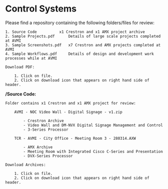 <h1>Control Systems</h1>

Please find a repository containing the following folders/files for review:

	1. Source Code			x1 Crestron and x1 AMX project archive
	2. Sample Projects.pdf		Details of large scale projects completed at AVMI 
	3. Sample Screenshots.pdf	x7 Crestron and AMX projects completed at AVMI
	4. Sample Workflows.pdf		Details of design and development work processes while at AVMI

	Download PDF:

		1. Click on file.
		2. Click on download icon that appears on right hand side of header.

**/Source Code:**

	Folder contains x1 Crestron and x1 AMX project for review:

		AVMI - NOC Video Wall - Digital Signage - v1.zip

			- Crestron Archive
			- Video Wall and DM-NVX Digital Signage Management and Control
			- 3-Series Processor

		TCR - AVMI - City Office - Meeting Room 3 - 280314.AXW

			- AMX Archive
			- Meeting Room with Integrated Cisco C-Series and Presentation
			- DVX-Series Processor

	Download Archives:

		1. Click on file.
		2. Click on download icon that appears on right hand side of header.
